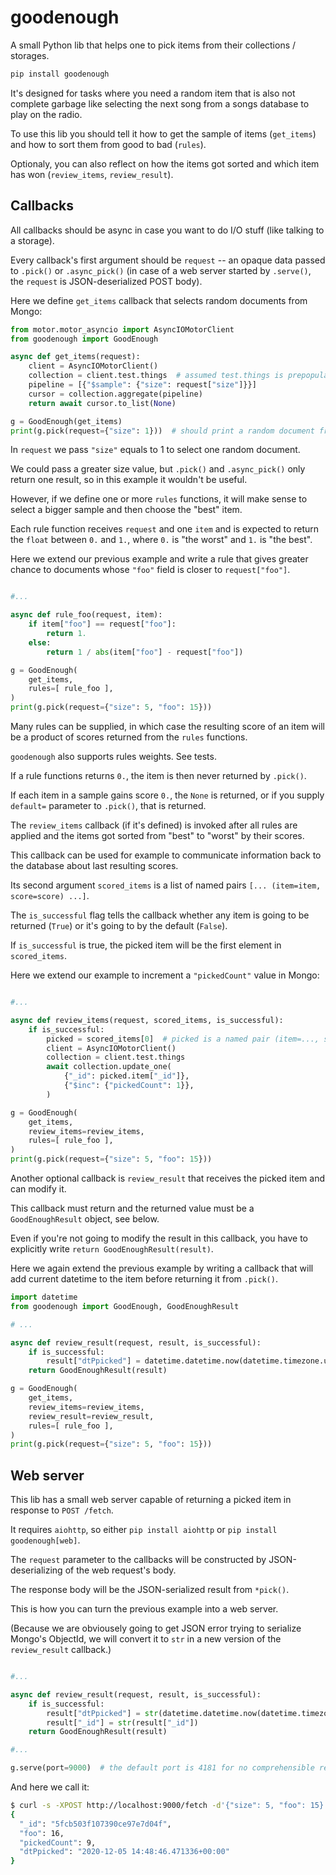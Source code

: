 # goodenough

A small Python lib that helps one to pick items from their collections / storages.

```bash
pip install goodenough
```

It's designed for tasks where you need a random item that is also not complete garbage like selecting the next song from a songs database to play on the radio.

To use this lib you should tell it how to get the sample of items (`get_items`) and how to sort them from good to bad (`rules`).

Optionaly, you can also reflect on how the items got sorted and which item has won (`review_items`, `review_result`).

## Callbacks

All callbacks should be async in case you want to do I/O stuff (like talking to a storage).

Every callback's first argument should be `request` -- an opaque data passed to `.pick()` or `.async_pick()` (in case of a web server started by `.serve()`, the `request` is JSON-deserialized POST body).

Here we define `get_items` callback that selects random documents from Mongo:

```python
from motor.motor_asyncio import AsyncIOMotorClient
from goodenough import GoodEnough

async def get_items(request):
    client = AsyncIOMotorClient()
    collection = client.test.things  # assumed test.things is prepopulated
    pipeline = [{"$sample": {"size": request["size"]}}]
    cursor = collection.aggregate(pipeline)
    return await cursor.to_list(None)

g = GoodEnough(get_items)
print(g.pick(request={"size": 1}))  # should print a random document from test.things
```

In `request` we pass `"size"` equals to 1 to select one random document.

We could pass a greater size value, but `.pick()` and `.async_pick()` only return one result, so in this example it wouldn't be useful.

However, if we define one or more `rules` functions, it will make sense to select a bigger sample and then choose the "best" item.

Each rule function receives `request` and one `item` and is expected to return the `float` between `0.` and `1.`, where `0.` is "the worst" and `1.` is "the best".

Here we extend our previous example and write a rule that gives greater chance to documents whose `"foo"` field is closer to `request["foo"]`.

```python

#...

async def rule_foo(request, item):
    if item["foo"] == request["foo"]:
        return 1.
    else:
        return 1 / abs(item["foo"] - request["foo"])

g = GoodEnough(
    get_items,
    rules=[ rule_foo ],
)
print(g.pick(request={"size": 5, "foo": 15}))
```
Many rules can be supplied, in which case the resulting score of an item will be a product of scores returned from the `rules` functions.

`goodenough` also supports rules weights. See tests.

If a rule functions returns `0.`, the item is then never returned by `.pick()`.

If each item in a sample gains score `0.`, the `None` is returned, or if you supply `default=` parameter to `.pick()`, that is returned.

The `review_items` callback (if it's defined) is invoked after all rules are applied and the items got sorted from "best" to "worst" by their scores.

This callback can be used for example to communicate information back to the database about last resulting scores.

Its second argument `scored_items` is a list of named pairs `[... (item=item, score=score) ...]`.

The `is_successful` flag tells the callback whether any item is going to be returned (`True`) or it's going to by the default (`False`).

If `is_successful` is true, the picked item will be the first element in `scored_items`.

Here we extend our example to increment a `"pickedCount"` value in Mongo:

```python

#...

async def review_items(request, scored_items, is_successful):
    if is_successful:
        picked = scored_items[0]  # picked is a named pair (item=..., score=...)
        client = AsyncIOMotorClient()
        collection = client.test.things
        await collection.update_one(
            {"_id": picked.item["_id"]},
            {"$inc": {"pickedCount": 1}},
        )

g = GoodEnough(
    get_items,
    review_items=review_items,
    rules=[ rule_foo ],
)
print(g.pick(request={"size": 5, "foo": 15}))
```

Another optional callback is `review_result` that receives the picked item and can modify it.

This callback must return and the returned value must be a `GoodEnoughResult` object, see below.

Even if you're not going to modify the result in this callback, you have to explicitly write `return GoodEnoughResult(result)`.

Here we again extend the previous example by writing a callback that will add current datetime to the item before returning it from `.pick()`.

```python
import datetime
from goodenough import GoodEnough, GoodEnoughResult

# ...

async def review_result(request, result, is_successful):
    if is_successful:
        result["dtPpicked"] = datetime.datetime.now(datetime.timezone.utc)
    return GoodEnoughResult(result)

g = GoodEnough(
    get_items,
    review_items=review_items,
    review_result=review_result,
    rules=[ rule_foo ],
)
print(g.pick(request={"size": 5, "foo": 15}))
```

## Web server

This lib has a small web server capable of returning a picked item in response to `POST /fetch`.

It requires `aiohttp`, so either `pip install aiohttp` or `pip install goodenough[web]`.

The `request` parameter to the callbacks will be constructed by JSON-deserializing of the web request's body.

The response body will be the JSON-serialized result from `*pick()`.

This is how you can turn the previous example into a web server.

(Because we are obviousely going to get JSON error trying to serialize Mongo's ObjectId, we will convert it to `str` in a new version of the `review_result` callback.)

```python

#...

async def review_result(request, result, is_successful):
    if is_successful:
        result["dtPpicked"] = str(datetime.datetime.now(datetime.timezone.utc))
        result["_id"] = str(result["_id"])
    return GoodEnoughResult(result)

#...

g.serve(port=9000)  # the default port is 4181 for no comprehensible reason
```

And here we call it:

```bash
$ curl -s -XPOST http://localhost:9000/fetch -d'{"size": 5, "foo": 15}' | jq .
{
  "_id": "5fcb503f107390ce97e7d04f",
  "foo": 16,
  "pickedCount": 9,
  "dtPpicked": "2020-12-05 14:48:46.471336+00:00"
}
```
